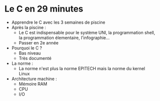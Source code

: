 # Le C en 29 minutes

- Apprendre le C avec les 3 semaines de piscine
- Après la piscine :
    - Le C est indispensable pour le système UNI, la programmation shell, la programmation élementaire, l'infographie...
    - Passer en 2e année
- Pourquoi le C ?
    - Bas niveau
    - Très documenté
- La norme :
    - La norme n'est plus la norme EPITECH mais la norme du kernel Linux
- Architecture machine :
    - Mémoire RAM
    - CPU
    - I/O
